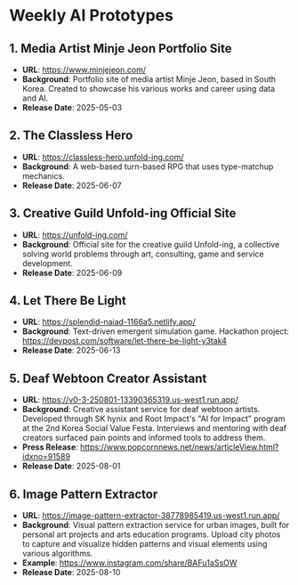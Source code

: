 # Weekly AI Prototypes
## 1. Media Artist Minje Jeon Portfolio Site
- **URL**: https://www.minjejeon.com/
- **Background**: Portfolio site of media artist Minje Jeon, based in South Korea.
  Created to showcase his various works and career using data and AI.
- **Release Date**: 2025-05-03

## 2. The Classless Hero
- **URL**: https://classless-hero.unfold-ing.com/
- **Background**: A web-based turn-based RPG that uses type-matchup mechanics.
- **Release Date**: 2025-06-07

## 3. Creative Guild Unfold-ing Official Site
- **URL**: https://unfold-ing.com/
- **Background**: Official site for the creative guild Unfold-ing, a collective solving world problems
  through art, consulting, game and service development.
- **Release Date**: 2025-06-09

## 4. Let There Be Light
- **URL**: https://splendid-naiad-1166a5.netlify.app/
- **Background**: Text-driven emergent simulation game.
  Hackathon project: https://devpost.com/software/let-there-be-light-y3tak4
- **Release Date**: 2025-06-13

## 5. Deaf Webtoon Creator Assistant
- **URL**: https://v0-3-250801-13390365319.us-west1.run.app/
- **Background**: Creative assistant service for deaf webtoon artists. Developed through SK hynix
  and Root Impact's "AI for Impact" program at the 2nd Korea Social Value Festa. Interviews and
  mentoring with deaf creators surfaced pain points and informed tools to address them.
- **Press Release**: https://www.popcornnews.net/news/articleView.html?idxno=91589
- **Release Date**: 2025-08-01

## 6. Image Pattern Extractor
- **URL**: https://image-pattern-extractor-38778985419.us-west1.run.app/
- **Background**: Visual pattern extraction service for urban images, built for personal art projects
  and arts education programs. Upload city photos to capture and visualize hidden patterns and
  visual elements using various algorithms.
- **Example**: https://www.instagram.com/share/BAFu1aSsOW
- **Release Date**: 2025-08-10
